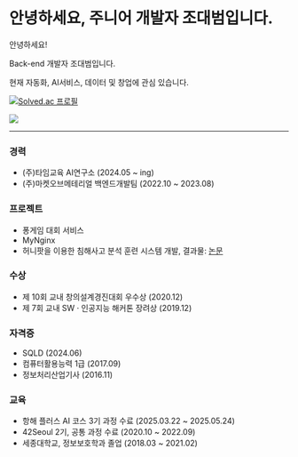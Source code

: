 # 안녕하세요, 주니어 개발자 조대범입니다.

안녕하세요!

Back-end 개발자 조대범입니다.

현재 자동화, AI서비스, 데이터 및 창업에 관심 있습니다.


<!--
**DBrider3/DBrider3** is a ✨ _special_ ✨ repository because its `README.md` (this file) appears on your GitHub profile.

Here are some ideas to get you started:

- 🔭 I’m currently working on ...
- 🌱 I’m currently learning ...
- 👯 I’m looking to collaborate on ...
- 🤔 I’m looking for help with ...
- 💬 Ask me about ...
- 📫 How to reach me: ...
- 😄 Pronouns: ...
- ⚡ Fun fact: ...
-->

[![Solved.ac 프로필](http://mazassumnida.wtf/api/v2/generate_badge?boj=dominic743)](https://solved.ac/dominic743)

<a href="https://hhpluscertificateofcompletion.oopy.io/">
  <img src="https://static.spartacodingclub.kr/hanghae99/plus/completion/badge_purple.svg" />
</a>

---
### 경력
- (주)타임교육 AI연구소 (2024.05 ~ ing)
- (주)마켓오브메테리얼 백엔드개발팀 (2022.10 ~ 2023.08)

### 프로젝트
- 퐁게임 대회 서비스
- MyNginx
- 허니팟을 이용한 침해사고 분석 훈련 시스템 개발, 결과물: [논문](https://dl.acm.org/doi/pdf/10.1145/3440943.3444738)

### 수상
- 제 10회 교내 창의설계경진대회 우수상 (2020.12)
- 제 7회 교내 SW · 인공지능 해커톤 장려상 (2019.12)
  
### 자격증
- SQLD (2024.06)
- 컴퓨터활용능력 1급 (2017.09)
- 정보처리산업기사 (2016.11)

### 교육
- 항해 플러스 AI 코스 3기 과정 수료 (2025.03.22 ~ 2025.05.24)
- 42Seoul 2기, 공통 과정 수료 (2020.10 ~ 2022.09)
- 세종대학교, 정보보호학과 졸업 (2018.03 ~ 2021.02)
